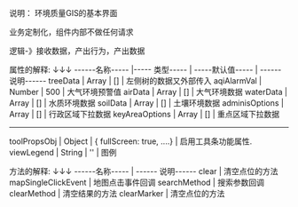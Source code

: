 
说明： 环境质量GIS的基本界面

业务定制化，组件内部不做任何请求

逻辑-》接收数据，产出行为，产出数据

 属性的解释:
      ↓↓↓
 ------名称-----   |----- 类型-----   | -----默认值-----                               | ------ 说明------
 treeData          | Array            | []                                             | 左侧树的数据又外部传入
 aqiAlarmVal       | Number           | 500                                            | 大气环境预警值
 airData           | Array            | []                                             | 大气环境数据
 waterData         | Array            | []                                             | 水质环境数据
 soilData          | Array            | []                                             | 土壤环境数据
 adminisOptions    | Array            | []                                             | 行政区域下拉数据
 keyAreaOptions    | Array            | []                                             | 重点区域下拉数据
 
 -----------------------------------------------------------------------------------------------------------
 toolPropsObj      | Object           | { fullScreen: true, ....}                      | 启用工具条功能属性.
 viewLegend        | String           | ''                                             | 图例
 
 方法的解释:
       ↓↓↓
  ------名称-----               | ------ 说明------
  clear                         | 清空点位的方法
  mapSingleClickEvent           | 地图点击事件回调
  searchMethod                  | 搜索参数回调
  clearMethod                   | 清空结果的方法
  clearMarker                   | 清空点位的方法